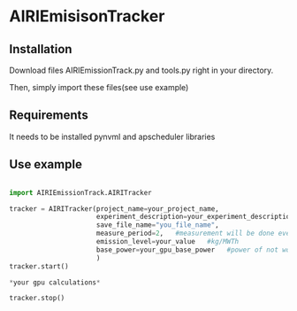# AIRIEmisisonTracker

## Installation
Download files AIRIEmissionTrack.py and tools.py right in your directory.

Then, simply import these files(see use example)

## Requirements
It needs to be installed pynvml and apscheduler libraries

## Use example

```python

import AIRIEmissionTrack.AIRITracker

tracker = AIRITracker(project_name=your_project_name,
                      experiment_description=your_experiment_description,
                      save_file_name="you_file_name",
                      measure_period=2,   #measurement will be done every 2 seconds
                      emission_level=your_value   #kg/MWTh
                      base_power=your_gpu_base_power   #power of not working gpu
                      )
tracker.start()

*your gpu calculations*

tracker.stop()
```
